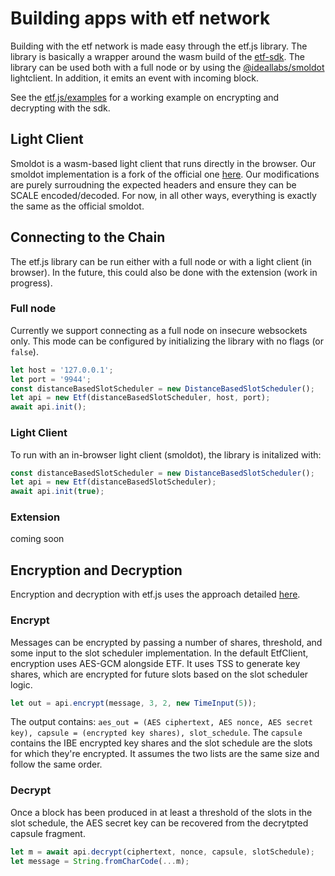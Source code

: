 # Building apps with etf network

Building with the etf network is made easy through the etf.js library. The library is basically a wrapper around the wasm build of the [etf-sdk](./etf_sdk.md). The library can be used both with a full node or by using the [@ideallabs/smoldot]() lightclient. In addition, it emits an event with incoming block.

See the [etf.js/examples]() for a working example on encrypting and decrypting with the sdk.

## Light Client

Smoldot is a wasm-based light client that runs directly in the browser. Our smoldot implementation is a fork of the official one [here](). Our modifications are purely surroudning the expected headers and ensure they can be SCALE encoded/decoded. For now, in all other ways, everything is exactly the same as the official smoldot.


## Connecting to the Chain

The etf.js library can be run either with a full node or with a light client (in browser). In the future, this could also be done with the extension (work in progress). 

### Full node

Currently we support connecting as a full node on insecure websockets only. This mode can be configured by initializing the library with no flags (or `false`).

``` javascript
let host = '127.0.0.1';
let port = '9944';
const distanceBasedSlotScheduler = new DistanceBasedSlotScheduler();
let api = new Etf(distanceBasedSlotScheduler, host, port);
await api.init();
```

### Light Client

To run with an in-browser light client (smoldot), the library is initalized with:

```javascript
const distanceBasedSlotScheduler = new DistanceBasedSlotScheduler();
let api = new Etf(distanceBasedSlotScheduler);
await api.init(true);
```


### Extension
coming soon

## Encryption and Decryption

Encryption and decryption with etf.js uses the approach detailed [here](./etf_sdk.md#encryption-and-decryption). 

### Encrypt

Messages can be encrypted by passing a number of shares, threshold, and some input to the slot scheduler implementation. In the default EtfClient, encryption uses AES-GCM alongside ETF. It uses TSS to generate key shares, which are encrypted for future slots based on the slot scheduler logic.

``` javascript
let out = api.encrypt(message, 3, 2, new TimeInput(5));
```

The output contains: `aes_out = (AES ciphertext, AES nonce, AES secret key), capsule = (encrypted key shares), slot_schedule`. The `capsule` contains the IBE encrypted key shares and the slot schedule are the slots for which they're encrypted. It assumes the two lists are the same size and follow the same order.

### Decrypt

Once a block has been produced in at least a threshold of the slots in the slot schedule, the AES secret key can be recovered from the decrytpted capsule fragment.

```javascript
let m = await api.decrypt(ciphertext, nonce, capsule, slotSchedule);
let message = String.fromCharCode(...m);
```
